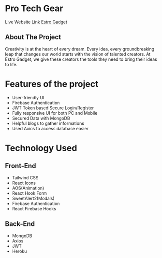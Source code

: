 # Pro Tech Gear

Live Website Link [Estro Gadget](https://pro-tech-gear.web.app/)

## About The Project
Creativity is at the heart of every dream. Every idea, every groundbreaking leap that changes our world starts with the vision of talented creators. At Estro Gadget, we give these creators the tools they need to bring their ideas to life.

# Features of the project

 * User-friendly UI
 * Firebase Authentication 
 * JWT Token based Secure Login/Register
 * Fully responsive UI for both PC and Mobile
 * Secured Data with MongoDB
 * Helpful blogs to gather informations
 * Used Axios to access database easier

 # Technology Used
  ## Front-End

  * Tailwind CSS
  * React Icons
  * AOS(Animation)
  * React Hook Form
  * SweetAlert2(Modals)
  * Firebase Authentication
  * React Firebase Hooks

  ## Back-End

  * MongoDB
  * Axios
  * JWT 
  * Heroku
